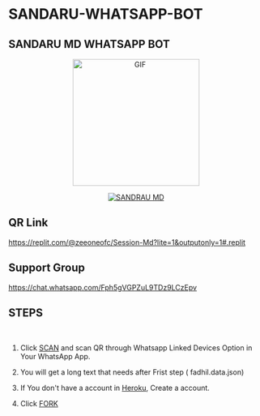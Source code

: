 # SANDARU-WHATSAPP-BOT

##                       SANDARU MD WHATSAPP BOT

<p align = center>   <img src="https://telegra.ph/file/71c859102f3625d06204b.jpg" alt="GIF" width="250" height="250"/> </p>

<p align  = center> <a href="#"><img title="SANDRAU MD" src="https://telegra.ph/file/71c859102f3625d06204b.jpg WhatsApp Bot-green?colorA=%23ff0000&colorB=%23017e40&style=for-the-badge"></a> </p>

## QR Link 
https://replit.com/@zeeoneofc/Session-Md?lite=1&outputonly=1#.replit
## Support Group 

https://chat.whatsapp.com/Fph5gVGPZuL9TDz9LCzEpv



## STEPS
<br>

1. Click [SCAN](https://replit.com/@zeeoneofc/Session-Md?lite=1&outputonly=1#.replit) and scan QR through Whatsapp Linked Devices Option in Your WhatsApp App.

2. You will get a long text that needs after Frist step (  fadhil.data.json)

3. If You don't have a account in [Heroku](https://signup.heroku.com/), Create a account.

4. Click [FORK](https://github.com/Sandaruoo/SANDARU-WHATSAPP-BOT/fork)
